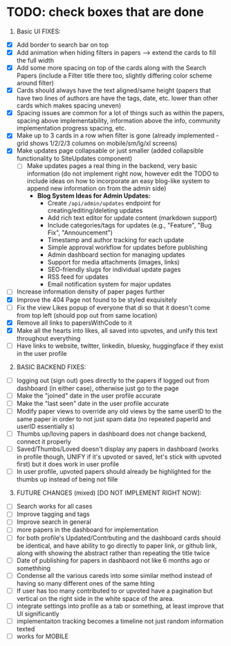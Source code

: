 


# TODO: check boxes that are done

1. Basic UI FIXES:
* [X] Add border to search bar on top 
* [X] Add animation when hiding filters in papers --> extend the cards to fill the full width 
* [X] Add some more spacing on top of the cards along with the Search Papers (include a Filter title there too, slightly differing color scheme around filter) 
* [X] Cards should always have the text aligned/same height (papers that have two lines of authors are have the tags, date, etc. lower than other cards which makes spacing uneven)
* [X] Spacing issues are common for a lot of things such as within the papers, spacing above implementability, information above the info, community implementation progress spacing, etc.
* [X] Make up to 3 cards in a row when filter is gone (already implemented - grid shows 1/2/2/3 columns on mobile/sm/lg/xl screens)
* [X] Make updates page collapsable or just smaller (added collapsible functionality to SiteUpdates component)
    * [ ] Make updates pages a real thing in the backend, very basic information (do not implement right now, however edit the TODO to include ideas on how to incorporate an easy blog-like system to append new information on from the admin side)
        * **Blog System Ideas for Admin Updates:**
          - Create `/api/admin/updates` endpoint for creating/editing/deleting updates
          - Add rich text editor for update content (markdown support)
          - Include categories/tags for updates (e.g., "Feature", "Bug Fix", "Announcement")
          - Timestamp and author tracking for each update
          - Simple approval workflow for updates before publishing
          - Admin dashboard section for managing updates
          - Support for media attachments (images, links)
          - SEO-friendly slugs for individual update pages
          - RSS feed for updates
          - Email notification system for major updates
* [ ] Increase information density of paper pages further
* [X] Improve the 404 Page not found to be styled exquisitely
* [ ] Fix the view Likes popup of everyone that di so that it doesn't come from top left (should pop out from same location)
* [X] Remove all links to papersWithCode to it
* [X] Make all the hearts into likes, all saved into upvotes, and unify this text throughout everything
* [ ] Have links to website, twitter, linkedin, bluesky, huggingface if they exist in the user profile

2. BASIC BACKEND FIXES:
* [ ] logging out (sign out) goes directly to the papers if logged out from dashboard (in either case), otherwise just go to the page
* [ ] Make the "joined" date in the user profile accurate
* [ ] Make the "last seen" date in the user profile accurate
* [ ] Modify paper views to override any old views by the same userID to the same paper in order to not just spam data (no repeated paperId and userID essentially s)
* [ ] Thumbs up/loving papers in dashboard does not change backend, connect it properly
* [ ] Saved/Thumbs/Loved doesn't display any papers in dashboard (works in profile though, UNIFY if it's upvoted or saved, let's stick with upvoted first) but it does work in user profile
* [ ] In user profile, upvoted papers should already be highlighted for the thumbs up instead of being not fille
3. FUTURE CHANGES (mixed) [DO NOT IMPLEMENT RIGHT NOW]:
 * [ ] Search works for all cases
 * [ ] Improve tagging and tags
 * [ ] Improve search in general 
 * [ ] more papers in the dashboard for implementation 
 * [ ] for both profile's Updated/Contrbuting and the dashboard cards should be identical, and have ability to go directly to paper link, or github link, along with showing the abstract rather than repeating the title twice
* [ ] Date of publishing for papers in dashbaord not like 6 months ago or somethhing
* [ ] Condense all the various careds into some similar method instead of having so many different ones of the same hting
* [ ] If user has too many contributed to or upvoted have a pagination but vertical on the right side in the white space of the area.
* [ ] integrate settings into profile as a tab or something, at least improve that UI significantly
* [ ] implementaiton tracking becomes a timeline not just random information texted 
* [ ] works for MOBILE